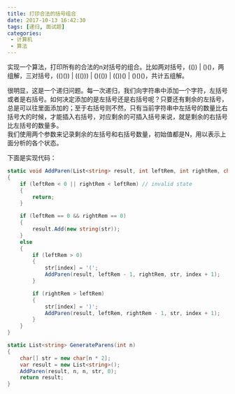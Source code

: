 ```yaml
---
title: 打印合法的括号组合
date: 2017-10-13 16:42:30
tags: [递归, 面试题]
categories:
 - 计算机
 - 算法
---
```

实现一个算法，打印所有的合法的n对括号的组合。比如两对括号，(()) | ()()，两组解，三对括号，(()()) | ((())) | ()(()) | (())() | ()()()，共计五组解。

很明显，这是一个递归问题。每一次递归，我们向字符串中添加一个字符，左括号或者是右括号。如何决定添加的是左括号还是右括号呢？只要还有剩余的左括号，总是可以往里面添加的；至于右括号则不然，只有当前字符串中左括号的数量比右括号大的时候，才能插入右括号，对应剩余的可插入括号来说，就是剩余的右括号比左括号的数量多。  
我们使用两个参数来记录剩余的左括号和右括号数量，初始值都是N，用以表示上面分析的各个状态。

下面是实现代码：
``` csharp
static void AddParen(List<string> result, int leftRem, int rightRem, char[] str, int index)
{
    if (leftRem < 0 || rightRem < leftRem) // invalid state
    {
        return;
    }

    if (leftRem == 0 && rightRem == 0)
    {
        result.Add(new string(str));
    }
    else
    {
        if (leftRem > 0)
        {
            str[index] = '(';
            AddParen(result, leftRem - 1, rightRem, str, index + 1);
        }

        if (rightRem > leftRem)
        {
            str[index] = ')';
            AddParen(result, leftRem, rightRem - 1, str, index + 1);
        }
    }
}

static List<string> GenerateParens(int n)
{
    char[] str = new char[n * 2];
    var result = new List<string>();
    AddParen(result, n, n, str, 0);
    return result;
}
```